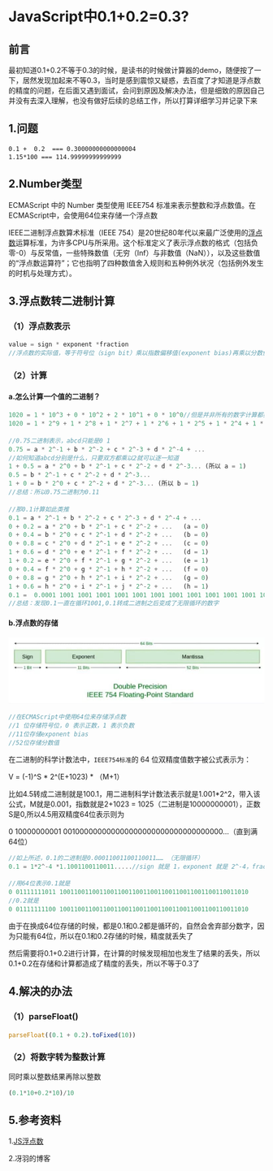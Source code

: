 # JavaScript中0.1+0.2=0.3?

## 前言

最初知道0.1+0.2不等于0.3的时候，是读书的时候做计算器的demo，随便按了一下，居然发现加起来不等0.3，当时是感到震惊又疑惑，去百度了才知道是浮点数的精度的问题，在后面又遇到面试，会问到原因及解决办法，但是细致的原因自己并没有去深入理解，也没有做好后续的总结工作，所以打算详细学习并记录下来

## 1.问题

```
0.1 +  0.2  === 0.30000000000000004
1.15*100 === 114.99999999999999
```

## 2.Number类型

ECMAScript 中的 Number 类型使用 IEEE754 标准来表示整数和浮点数值。在ECMAScript中，会使用64位来存储一个浮点数

IEEE二进制浮点数算术标准（IEEE 754）是20世纪80年代以来最广泛使用的[浮点数](https://baike.baidu.com/item/浮点数)运算标准，为许多CPU与所采用。这个标准定义了表示浮点数的格式（包括负零-0）与反常值，一些特殊数值（无穷（Inf）与非数值（NaN）），以及这些数值的“浮点数运算符”；它也指明了四种数值舍入规则和五种例外状况（包括例外发生的时机与处理方式）。

## 3.浮点数转二进制计算

### （1）浮点数表示

```js
value = sign * exponent *fraction
//浮点数的实际值，等于符号位（sign bit）乘以指数偏移值(exponent bias)再乘以分数值(fraction)
```

### （2）计算

#### a.怎么计算一个值的二进制？

```js
1020 = 1 * 10^3 + 0 * 10^2 + 2 * 10^1 + 0 * 10^0//但是并非所有的数字计算都如此简单
1020 = 1 * 2^9 + 1 * 2^8 + 1 * 2^7 + 1 * 2^6 + 1 * 2^5 + 1 * 2^4 + 1 * 2^3 + 1 * 2^2 + 0 * 2^1 + 0 * 2^0//1020用二进制表示

//0.75二进制表示，abcd只能是0 1 
0.75 = a * 2^-1 + b * 2^-2 + c * 2^-3 + d * 2^-4 + ...
//如何知道abcd分别是什么，只要双方都乘以2就可以逐一知道
1 + 0.5 = a * 2^0 + b * 2^-1 + c * 2^-2 + d * 2^-3... (所以 a = 1)
0.5 = b * 2^-1 + c * 2^-2 + d * 2^-3...
1 + 0 = b * 2^0 + c * 2^-2 + d * 2^-3... (所以 b = 1)
//总结：所以0.75二进制为0.11

//那0.1计算如此类推
0.1 = a * 2^-1 + b * 2^-2 + c * 2^-3 + d * 2^-4 + ...
0 + 0.2 = a * 2^0 + b * 2^-1 + c * 2^-2 + ...   (a = 0)
0 + 0.4 = b * 2^0 + c * 2^-1 + d * 2^-2 + ...   (b = 0)
0 + 0.8 = c * 2^0 + d * 2^-1 + e * 2^-2 + ...   (c = 0)
1 + 0.6 = d * 2^0 + e * 2^-1 + f * 2^-2 + ...   (d = 1)
1 + 0.2 = e * 2^0 + f * 2^-1 + g * 2^-2 + ...   (e = 1)
0 + 0.4 = f * 2^0 + g * 2^-1 + h * 2^-2 + ...   (f = 0)
0 + 0.8 = g * 2^0 + h * 2^-1 + i * 2^-2 + ...   (g = 0)
1 + 0.6 = h * 2^0 + i * 2^-1 + j * 2^-2 + ...   (h = 1)
0.1 =  0.0001 1001 1001 1001 1001 1001 1001 1001 1001 1001 1001 1001 1001 1010(1001循环 进一舍零)
//总结：发现0.1一直在循环1001,0.1转成二进制之后变成了无限循环的数字
```

#### b.浮点数的存储

![image-20220808223736778](images/image-20220808223736778.png)

```js
//在ECMAScript中使用64位来存储浮点数
//1 位存储符号位，0 表示正数，1 表示负数
//11位存储exponent bias
//52位存储分数值
```

在二进制的科学计数法中，`IEEE754标准`的 64 位双精度值数字被公式表示为：

V = (-1)^S *  2^(E+1023) * （M+1）

比如4.5转成二进制就是100.1，用二进制科学计数法表示就是1.001*2^2，带入该公式，M就是0.001，指数就是2+1023 = 1025（二进制是10000000001），正数S是0,所以4.5用双精度64位表示则为

0 10000000001 001000000000000000000000000000000000…（直到满64位）

```js
//如上所述，0.1的二进制是0.00011001100110011…… （无限循环）
0.1 = 1*2^-4 *1.1001100110011.....//sign 就是 1，exponent 就是 2^-4，fraction 就是 1.1001100110011……

//用64位表示0.1就是
0 01111111011 1001100110011001100110011001100110011001100110011010
//0.2就是
0 01111111100 1001100110011001100110011001100110011001100110011010
```

由于在换成64位存储的时候，都是0.1和0.2都是循环的，自然会舍弃部分数字，因为只能有64位，所以在0.1和0.2存储的时候，精度就丢失了

然后需要将0.1+0.2进行计算，在计算的时候发现相加也发生了结果的丢失，所以0.1+0.2在存储和计算都造成了精度的丢失，所以不等于0.3了

## 4.解决的办法

### （1）parseFloat()

```js
parseFloat((0.1 + 0.2).toFixed(10))
```

### （2）将数字转为整数计算

同时乘以整数结果再除以整数

```js
(0.1*10+0.2*10)/10
```

## 5.参考资料

1.[JS浮点数](https://juejin.cn/post/7021711278640988168)

2.冴羽的博客

